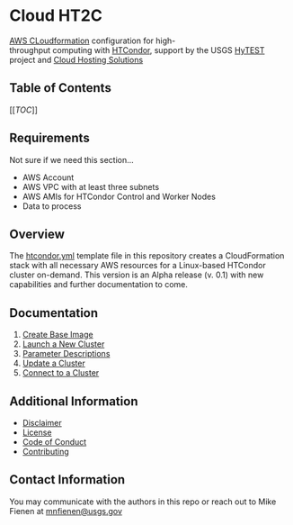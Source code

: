 # Cloud HT2C

[AWS CLoudformation](https://aws.amazon.com/cloudformation/) configuration for
high-throughput computing with [HTCondor](http://htcondor.org), support by the
USGS [HyTEST](https://www.usgs.gov/mission-areas/water-resources/science/integrated-water-prediction-iwp)
project and [Cloud Hosting Solutions](https://www.usgs.gov/associate-chief-information-officer/cloud-hosting-solutions)

## Table of Contents

[[_TOC_]]

## Requirements

Not sure if we need this section...

- AWS Account
- AWS VPC with at least three subnets
- AWS AMIs for HTCondor Control and Worker Nodes
- Data to process

## Overview

The [htcondor.yml](./cloudformation/htcondor.yml) template file in this
repository creates a CloudFormation stack with all necessary AWS resources for
a Linux-based HTCondor cluster on-demand. This version is an Alpha release
(v. 0.1) with new capabilities and further documentation to come.

## Documentation

1. [Create Base Image](./docs/1-create-base-image.md)
1. [Launch a New Cluster](./docs/2-launch-a-new-cluster.md)
1. [Parameter Descriptions](./docs/3-parameter-descriptions.md)
1. [Update a Cluster](./docs/4-update-a-cluster.md)
1. [Connect to a Cluster](./docs/5-connect-to-a-cluster.md)

## Additional Information

- [Disclaimer](./DISCLAIMER.md)
- [License](./LICENSE.md)
- [Code of Conduct](./CODE_OF_CONDUCT.md)
- [Contributing](./CONTRIBUTING.md)

## Contact Information

You may communicate with the authors in this repo or reach out to Mike Fienen at
mnfienen@usgs.gov

